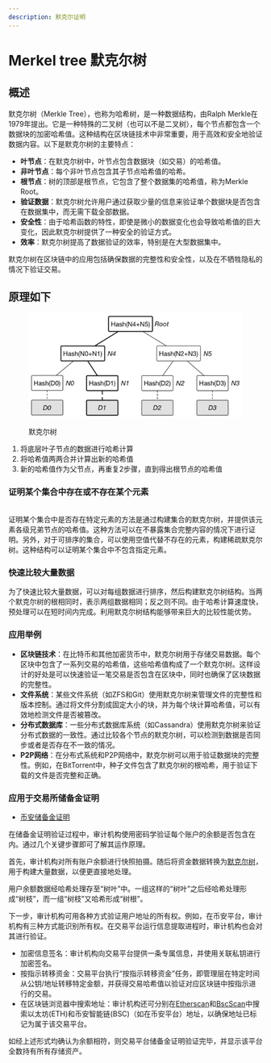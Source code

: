 ```yaml
---
description: 默克尔证明
---
```


# Merkel tree 默克尔树

## 概述

默克尔树（Merkle Tree），也称为哈希树，是一种数据结构，由Ralph Merkle在1979年提出。它是一种特殊的二叉树（也可以不是二叉树），每个节点都包含一个数据块的加密哈希值。这种结构在区块链技术中非常重要，用于高效和安全地验证数据内容。以下是默克尔树的主要特点：

* **叶节点**：在默克尔树中，叶节点包含数据块（如交易）的哈希值。
* **非叶节点**：每个非叶节点包含其子节点哈希值的哈希。
* **根节点**：树的顶部是根节点，它包含了整个数据集的哈希值，称为Merkle Root。
* **验证数据**：默克尔树允许用户通过获取少量的信息来验证单个数据块是否包含在数据集中，而无需下载全部数据。
* **安全性**：由于哈希函数的特性，即使是微小的数据变化也会导致哈希值的巨大变化，因此默克尔树提供了一种安全的验证方式。
* **效率**：默克尔树提高了数据验证的效率，特别是在大型数据集中。

默克尔树在区块链中的应用包括确保数据的完整性和安全性，以及在不牺牲隐私的情况下验证交易。

## 原理如下

<figure><img src="../../.gitbook/assets/image (2).png" alt=""><figcaption><p>默克尔树</p></figcaption></figure>

1. 将底层叶子节点的数据进行哈希计算
2. 将哈希值两两合并计算出新的哈希值
3. 新的哈希值作为父节点，再重复2步骤，直到得出根节点的哈希值







### 证明某个集合中存在或不存在某个元素

\
证明某个集合中是否存在特定元素的方法是通过构建集合的默克尔树，并提供该元素各级兄弟节点的哈希值。这种方法可以在不暴露集合完整内容的情况下进行证明。另外，对于可排序的集合，可以使用空值代替不存在的元素，构建稀疏默克尔树。这种结构可以证明某个集合中不包含指定元素。



### 快速比较大量数据

为了快速比较大量数据，可以对每组数据进行排序，然后构建默克尔树结构。当两个默克尔树的根相同时，表示两组数据相同；反之则不同。由于哈希计算速度快，预处理可以在短时间内完成。利用默克尔树结构能够带来巨大的比较性能优势。



### 应用举例

* **区块链技术**：在比特币和其他加密货币中，默克尔树用于存储交易数据。每个区块中包含了一系列交易的哈希值，这些哈希值构成了一个默克尔树。这样设计的好处是可以快速验证一笔交易是否包含在区块中，同时也确保了区块数据的完整性。
* **文件系统**：某些文件系统（如ZFS和Git）使用默克尔树来管理文件的完整性和版本控制。通过将文件分割成固定大小的块，并为每个块计算哈希值，可以有效地检测文件是否被篡改。
* **分布式数据库**：一些分布式数据库系统（如Cassandra）使用默克尔树来验证分布式数据的一致性。通过比较各个节点的默克尔树，可以检测到数据是否同步或者是否存在不一致的情况。
* **P2P网络**：在分布式系统和P2P网络中，默克尔树可以用于验证数据块的完整性。例如，在BitTorrent中，种子文件包含了默克尔树的根哈希，用于验证下载的文件是否完整和正确。



### 应用于交易所储备金证明

* [币安储备金证明](https://www.binance.com/zh-CN/proof-of-reserves)

在储备金证明验证过程中，审计机构使用密码学验证每个账户的余额是否包含在内。通过几个关键步骤即可了解其运作原理。

首先，审计机构对所有账户余额进行快照拍摄。随后将资金数据转换为[默克尔树](https://academy.binance.com/en/articles/merkle-trees-and-merkle-roots-explained)，用于构建大量数据，以便更直接地处理。&#x20;

用户余额数据经哈希处理存至“树叶”中。一组这样的“树叶”之后经哈希处理形成“树枝”，而一组“树枝”又哈希形成“树根”。

下一步，审计机构可用各种方式验证用户地址的所有权。例如，在币安平台，审计机构有三种方式能识别所有权。在交易平台运行信息提取进程时，审计机构也会对其进行验证。

* 加密信息签名：审计机构向交易平台提供一条专属信息，并使用关联私钥进行加密签名。
* 按指示转移资金：交易平台执行“按指示转移资金”任务，即管理层在特定时间从公钥/地址转移特定金额，并获得交易哈希值以验证对应区块链中按指示进行的交易。
* 在区块链浏览器中搜索地址：审计机构还可分别在[Etherscan](https://academy.binance.com/en/articles/what-is-etherscan-and-how-to-use-it)和[BscScan](https://academy.binance.com/en/articles/what-is-bscscan-and-how-to-use-it)中搜索以太坊(ETH)和币安智能链(BSC)（如在币安平台）地址，以确保地址已标记为属于该交易平台。

如经上述形式均确认为余额相符，则交易平台储备金证明验证完毕，并显示该平台全数持有所有存储资产。


